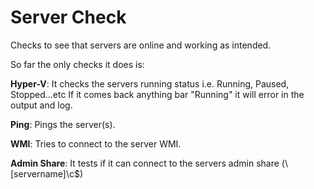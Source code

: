 # Server Check
Checks to see that servers are online and working as intended.

So far the only checks it does is:

**Hyper-V**: It checks the servers running status i.e. Running, Paused, Stopped...etc
If it comes back anything bar "Running" it will error in the output and log.

**Ping**: Pings the server(s).

**WMI**: Tries to connect to the server WMI.

**Admin Share**: It tests if it can connect to the servers admin share (\\[servername]\c$)
